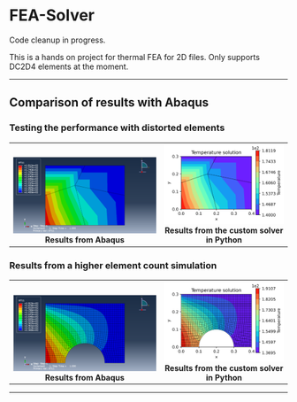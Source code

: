 # FEA-Solver

Code cleanup in progress.

This is a hands on project for thermal FEA for 2D files. Only supports DC2D4 elements at the moment.

---

## Comparison of results with Abaqus

### Testing the performance with distorted elements
<table>
  <tr>
    <td align="center" valign="bottom">
      <img src="Images/distort_abaq.png" width="450"><br>
      <b>Results from Abaqus</b>
    </td>
    <td align="center">
      <img src="Images/distort_py.png" width="370"><br>
      <b>Results from the custom solver in Python</b>
    </td>
  </tr>
</table>


### Results from a higher element count simulation
<table>
  <tr>
    <td align="center" valign="bottom">
      <img src="Images/notched_abaq.png" width="450"><br>
      <b>Results from Abaqus</b>
    </td>
    <td align="center">
      <img src="Images/notched_py.png" width="370"><br>
      <b>Results from the custom solver in Python</b>
    </td>
  </tr>
</table>

---



